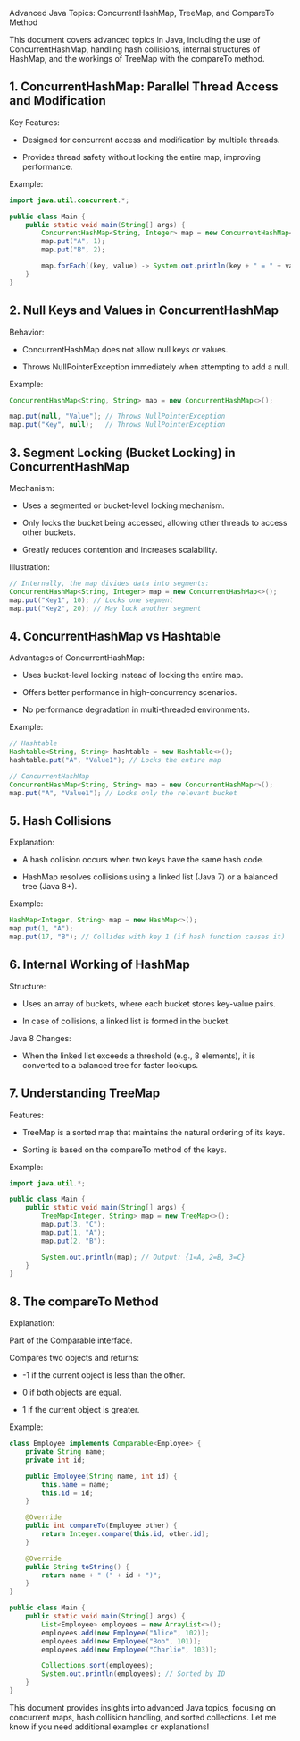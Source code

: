 Advanced Java Topics: ConcurrentHashMap, TreeMap, and CompareTo Method

This document covers advanced topics in Java, including the use of ConcurrentHashMap, handling hash collisions, internal structures of HashMap, and the workings of TreeMap with the compareTo method.

## 1. ConcurrentHashMap: Parallel Thread Access and Modification

Key Features:

- Designed for concurrent access and modification by multiple threads.

- Provides thread safety without locking the entire map, improving performance.

Example:
```java
import java.util.concurrent.*;

public class Main {
    public static void main(String[] args) {
        ConcurrentHashMap<String, Integer> map = new ConcurrentHashMap<>();
        map.put("A", 1);
        map.put("B", 2);

        map.forEach((key, value) -> System.out.println(key + " = " + value));
    }
}
```
## 2. Null Keys and Values in ConcurrentHashMap

Behavior:

- ConcurrentHashMap does not allow null keys or values.

- Throws NullPointerException immediately when attempting to add a null.

Example:
```java
ConcurrentHashMap<String, String> map = new ConcurrentHashMap<>();

map.put(null, "Value"); // Throws NullPointerException
map.put("Key", null);   // Throws NullPointerException
```
## 3. Segment Locking (Bucket Locking) in ConcurrentHashMap

Mechanism:

- Uses a segmented or bucket-level locking mechanism.

- Only locks the bucket being accessed, allowing other threads to access other buckets.

- Greatly reduces contention and increases scalability.

Illustration:
```java
// Internally, the map divides data into segments:
ConcurrentHashMap<String, Integer> map = new ConcurrentHashMap<>();
map.put("Key1", 10); // Locks one segment
map.put("Key2", 20); // May lock another segment
```
## 4. ConcurrentHashMap vs Hashtable

Advantages of ConcurrentHashMap:

- Uses bucket-level locking instead of locking the entire map.

- Offers better performance in high-concurrency scenarios.

- No performance degradation in multi-threaded environments.

Example:
```java
// Hashtable
Hashtable<String, String> hashtable = new Hashtable<>();
hashtable.put("A", "Value1"); // Locks the entire map

// ConcurrentHashMap
ConcurrentHashMap<String, String> map = new ConcurrentHashMap<>();
map.put("A", "Value1"); // Locks only the relevant bucket
```
## 5. Hash Collisions

Explanation:

- A hash collision occurs when two keys have the same hash code.

- HashMap resolves collisions using a linked list (Java 7) or a balanced tree (Java 8+).

Example:
```java
HashMap<Integer, String> map = new HashMap<>();
map.put(1, "A");
map.put(17, "B"); // Collides with key 1 (if hash function causes it)
```
## 6. Internal Working of HashMap

Structure:

- Uses an array of buckets, where each bucket stores key-value pairs.

- In case of collisions, a linked list is formed in the bucket.

Java 8 Changes:

- When the linked list exceeds a threshold (e.g., 8 elements), it is converted to a balanced tree for faster lookups.

## 7. Understanding TreeMap

Features:

- TreeMap is a sorted map that maintains the natural ordering of its keys.

- Sorting is based on the compareTo method of the keys.

Example:
```java
import java.util.*;

public class Main {
    public static void main(String[] args) {
        TreeMap<Integer, String> map = new TreeMap<>();
        map.put(3, "C");
        map.put(1, "A");
        map.put(2, "B");

        System.out.println(map); // Output: {1=A, 2=B, 3=C}
    }
}
```
## 8. The compareTo Method

Explanation:

Part of the Comparable interface.

Compares two objects and returns:

- -1 if the current object is less than the other.

- 0 if both objects are equal.

- 1 if the current object is greater.

Example:
```java
class Employee implements Comparable<Employee> {
    private String name;
    private int id;

    public Employee(String name, int id) {
        this.name = name;
        this.id = id;
    }

    @Override
    public int compareTo(Employee other) {
        return Integer.compare(this.id, other.id);
    }

    @Override
    public String toString() {
        return name + " (" + id + ")";
    }
}

public class Main {
    public static void main(String[] args) {
        List<Employee> employees = new ArrayList<>();
        employees.add(new Employee("Alice", 102));
        employees.add(new Employee("Bob", 101));
        employees.add(new Employee("Charlie", 103));

        Collections.sort(employees);
        System.out.println(employees); // Sorted by ID
    }
}
```
This document provides insights into advanced Java topics, focusing on concurrent maps, hash collision handling, and sorted collections. Let me know if you need additional examples or explanations!

